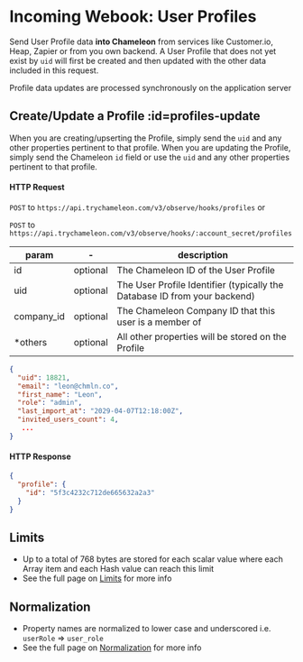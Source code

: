 # Incoming Webook: User Profiles

Send User Profile data **into Chameleon** from services like Customer.io, Heap, Zapier or from you own backend. A User Profile that does not yet exist by `uid` will first be created and then updated with the other data included in this request.

Profile data updates are processed synchronously on the application server

## Create/Update a Profile :id=profiles-update

When you are creating/upserting the Profile, simply send the `uid` and any other properties pertinent to that profile.
When you are updating the Profile, simply send the Chameleon `id` field or use the `uid` and any other properties pertinent to that profile.

#### HTTP Request
`POST` to `https://api.trychameleon.com/v3/observe/hooks/profiles` or

`POST` to `https://api.trychameleon.com/v3/observe/hooks/:account_secret/profiles`

| param | - | description |
|---|---|---|
| id | optional | The Chameleon ID of the User Profile |
| uid | optional | The User Profile Identifier (typically the Database ID from your backend) |
| company_id | optional | The Chameleon Company ID that this user is a member of |
| *others | optional | All other properties will be stored on the Profile |

```json
{
  "uid": 18821,
  "email": "leon@chmln.co",
  "first_name": "Leon",
  "role": "admin",
  "last_import_at": "2029-04-07T12:18:00Z",
  "invited_users_count": 4,
   ...
}
```

#### HTTP Response

```json
{
  "profile": {
    "id": "5f3c4232c712de665632a2a3"
  }
}
```

## Limits

- Up to a total of 768 bytes are stored for each scalar value where each Array item and each Hash value can reach this limit
- See the full page on [Limits](concepts/normalization.md?id=limits) for more info

## Normalization

- Property names are normalized to lower case and underscored i.e. `userRole` => `user_role`
- See the full page on [Normalization](concepts/normalization.md?id=properties) for more info
